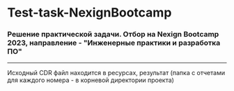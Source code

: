 # Test-task-NexignBootcamp
### Решение практической задачи. Отбор на Nexign Bootcamp 2023, направление - "Инженерные практики и разработка ПО"
___
Исходный CDR файл находится в ресурсах, результат (папка с отчетами для каждого номера - в корневой директории проекта)
